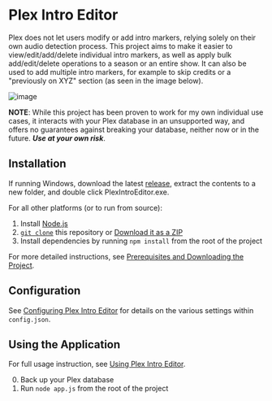 # Plex Intro Editor

Plex does not let users modify or add intro markers, relying solely on their own audio detection process. This project aims to make it easier to view/edit/add/delete individual intro markers, as well as apply bulk add/edit/delete operations to a season or an entire show. It can also be used to add multiple intro markers, for example to skip credits or a "previously on XYZ" section (as seen in the image below).

![image](https://user-images.githubusercontent.com/7410989/182755772-5aabbfe9-4c25-486c-8798-d7ed09337edb.png)


**NOTE**: While this project has been proven to work for my own individual use cases, it interacts with your Plex database in an unsupported way, and offers no guarantees against breaking your database, neither now or in the future. **_Use at your own risk_**.

## Installation

If running Windows, download the latest [release](https://github.com/danrahn/PlexIntroEditor/releases), extract the contents to a new folder, and double click PlexIntroEditor.exe.

For all other platforms (or to run from source):

1. Install [Node.js](https://nodejs.org/en/)
2. [`git clone`](https://docs.github.com/en/repositories/creating-and-managing-repositories/cloning-a-repository) this repository or [Download it as a ZIP](https://github.com/danrahn/PlexIntroEditor/archive/refs/heads/main.zip)
3. Install dependencies by running `npm install` from the root of the project

For more detailed instructions, see [Prerequisites and Downloading the Project](https://github.com/danrahn/PlexIntroEditor/wiki/installation).

## Configuration

See [Configuring Plex Intro Editor](https://github.com/danrahn/PlexIntroEditor/wiki/configuration) for details on the various settings within `config.json`.

## Using the Application

For full usage instruction, see [Using Plex Intro Editor](https://github.com/danrahn/PlexIntroEditor/wiki/usage).

0. Back up your Plex database
1. Run `node app.js` from the root of the project
